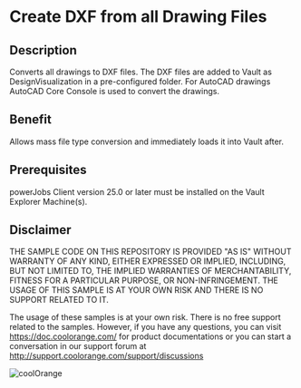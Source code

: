 # Create DXF from all Drawing Files

## Description
Converts all drawings to DXF files. The DXF files are added to Vault as DesignVisualization in a pre-configured folder. For AutoCAD drawings AutoCAD Core Console is used to convert the drawings.

## Benefit
Allows mass file type conversion and immediately loads it into Vault after.

## Prerequisites
powerJobs Client version 25.0 or later must be installed on the Vault Explorer Machine(s).

## Disclaimer
THE SAMPLE CODE ON THIS REPOSITORY IS PROVIDED "AS IS" WITHOUT WARRANTY OF ANY KIND, EITHER EXPRESSED OR IMPLIED, INCLUDING, BUT NOT LIMITED TO, THE IMPLIED WARRANTIES OF MERCHANTABILITY, FITNESS FOR A PARTICULAR PURPOSE, OR NON-INFRINGEMENT. THE USAGE OF THIS SAMPLE IS AT YOUR OWN RISK AND THERE IS NO SUPPORT RELATED TO IT.

The usage of these samples is at your own risk. There is no free support related to the samples. However, if you have any questions, you can visit https://doc.coolorange.com/ for product documentations or you can start a conversation in our support forum at http://support.coolorange.com/support/discussions

![coolOrange](https://user-images.githubusercontent.com/36075173/46519882-4b518880-c87a-11e8-8dab-dffe826a9630.png)